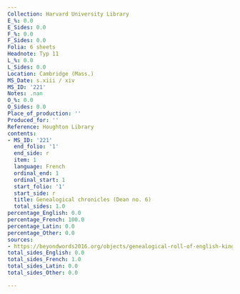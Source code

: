 ```yaml
---
Collection: Harvard University Library
E_%: 0.0
E_Sides: 0.0
F_%: 0.0
F_Sides: 0.0
Folia: 6 sheets
Headnote: Typ 11
L_%: 0.0
L_Sides: 0.0
Location: Cambridge (Mass.)
MS_Date: s.xiii / xiv
MS_ID: '221'
Notes: .nan
O_%: 0.0
O_Sides: 0.0
Place_of_production: ''
Produced_for: ''
Reference: Houghton Library
contents:
- MS_ID: '221'
  end_folio: '1'
  end_side: r
  item: 1
  language: French
  ordinal_end: 1
  ordinal_start: 1
  start_folio: '1'
  start_side: r
  title: Genealogical chronicles (Dean no. 6)
  total_sides: 1.0
percentage_English: 0.0
percentage_French: 100.0
percentage_Latin: 0.0
percentage_Other: 0.0
sources:
- https://beyondwords2016.org/objects/genealogical-roll-of-english-kings
total_sides_English: 0.0
total_sides_French: 1.0
total_sides_Latin: 0.0
total_sides_Other: 0.0

---
```

